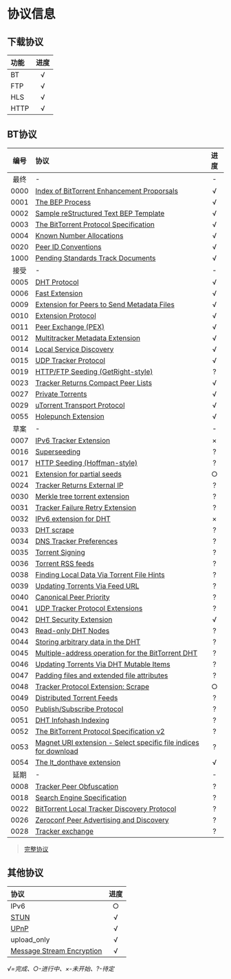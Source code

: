 # 协议信息

## 下载协议

|功能|进度|
|:--|:--:|
|BT|√|
|FTP|√|
|HLS|√|
|HTTP|√|

## BT协议

|编号|协议|进度|
|:--:|:--|:--:|
|最终|-|-|
|0000|[Index of BitTorrent Enhancement Proporsals](http://www.bittorrent.org/beps/bep_0000.html)|√|
|0001|[The BEP Process](http://www.bittorrent.org/beps/bep_0001.html)|√|
|0002|[Sample reStructured Text BEP Template](http://www.bittorrent.org/beps/bep_0002.html)|√|
|0003|[The BitTorrent Protocol Specification](http://www.bittorrent.org/beps/bep_0003.html)|√|
|0004|[Known Number Allocations](http://www.bittorrent.org/beps/bep_0004.html)|√|
|0020|[Peer ID Conventions](http://www.bittorrent.org/beps/bep_0020.html)|√|
|1000|[Pending Standards Track Documents](http://www.bittorrent.org/beps/bep_1000.html)|√|
|接受|-|-|
|0005|[DHT Protocol](http://www.bittorrent.org/beps/bep_0005.html)|√|
|0006|[Fast Extension](http://www.bittorrent.org/beps/bep_0006.html)|√|
|0009|[Extension for Peers to Send Metadata Files](http://www.bittorrent.org/beps/bep_0009.html)|√|
|0010|[Extension Protocol](http://www.bittorrent.org/beps/bep_0010.html)|√|
|0011|[Peer Exchange (PEX)](http://www.bittorrent.org/beps/bep_0011.html)|√|
|0012|[Multitracker Metadata Extension](http://www.bittorrent.org/beps/bep_0012.html)|√|
|0014|[Local Service Discovery](http://www.bittorrent.org/beps/bep_0014.html)|√|
|0015|[UDP Tracker Protocol](http://www.bittorrent.org/beps/bep_0015.html)|√|
|0019|[HTTP/FTP Seeding (GetRight-style)](http://www.bittorrent.org/beps/bep_0019.html)|?|
|0023|[Tracker Returns Compact Peer Lists](http://www.bittorrent.org/beps/bep_0023.html)|√|
|0027|[Private Torrents](http://www.bittorrent.org/beps/bep_0027.html)|√|
|0029|[uTorrent Transport Protocol](http://www.bittorrent.org/beps/bep_0029.html)|√|
|0055|[Holepunch Extension](http://www.bittorrent.org/beps/bep_0055.html)|√|
|草案|-|-|
|0007|[IPv6 Tracker Extension](http://www.bittorrent.org/beps/bep_0007.html)|×|
|0016|[Superseeding](http://www.bittorrent.org/beps/bep_0016.html)|?|
|0017|[HTTP Seeding (Hoffman-style)](http://www.bittorrent.org/beps/bep_0017.html)|?|
|0021|[Extension for partial seeds](http://www.bittorrent.org/beps/bep_0021.html)|○|
|0024|[Tracker Returns External IP](http://www.bittorrent.org/beps/bep_0024.html)|?|
|0030|[Merkle tree torrent extension](http://www.bittorrent.org/beps/bep_0030.html)|?|
|0031|[Tracker Failure Retry Extension](http://www.bittorrent.org/beps/bep_0031.html)|?|
|0032|[IPv6 extension for DHT](http://www.bittorrent.org/beps/bep_0032.html)|×|
|0033|[DHT scrape](http://www.bittorrent.org/beps/bep_0033.html)|?|
|0034|[DNS Tracker Preferences](http://www.bittorrent.org/beps/bep_0034.html)|?|
|0035|[Torrent Signing](http://www.bittorrent.org/beps/bep_0035.html)|?|
|0036|[Torrent RSS feeds](http://www.bittorrent.org/beps/bep_0036.html)|?|
|0038|[Finding Local Data Via Torrent File Hints](http://www.bittorrent.org/beps/bep_0038.html)|?|
|0039|[Updating Torrents Via Feed URL](http://www.bittorrent.org/beps/bep_0039.html)|?|
|0040|[	Canonical Peer Priority](http://www.bittorrent.org/beps/bep_0040.html)|?|
|0041|[UDP Tracker Protocol Extensions](http://www.bittorrent.org/beps/bep_0041.html)|?|
|0042|[DHT Security Extension](http://www.bittorrent.org/beps/bep_0042.html)|√|
|0043|[Read-only DHT Nodes](http://www.bittorrent.org/beps/bep_0043.html)|?|
|0044|[Storing arbitrary data in the DHT](http://www.bittorrent.org/beps/bep_0044.html)|?|
|0045|[Multiple-address operation for the BitTorrent DHT](http://www.bittorrent.org/beps/bep_0045.html)|?|
|0046|[Updating Torrents Via DHT Mutable Items](http://www.bittorrent.org/beps/bep_0046.html)|?|
|0047|[Padding files and extended file attributes](http://www.bittorrent.org/beps/bep_0047.html)|?|
|0048|[Tracker Protocol Extension: Scrape](http://www.bittorrent.org/beps/bep_0048.html)|○|
|0049|[Distributed Torrent Feeds](http://www.bittorrent.org/beps/bep_0049.html)|?|
|0050|[Publish/Subscribe Protocol](http://www.bittorrent.org/beps/bep_0050.html)|?|
|0051|[DHT Infohash Indexing](http://www.bittorrent.org/beps/bep_0051.html)|?|
|0052|[The BitTorrent Protocol Specification v2](http://www.bittorrent.org/beps/bep_0052.html)|?|
|0053|[Magnet URI extension - Select specific file indices for download](http://www.bittorrent.org/beps/bep_0053.html)|?|
|0054|[The lt_donthave extension](http://www.bittorrent.org/beps/bep_0054.html)|√|
|延期|-|-|
|0008|[Tracker Peer Obfuscation](http://www.bittorrent.org/beps/bep_0008.html)|?|
|0018|[Search Engine Specification](http://www.bittorrent.org/beps/bep_0018.html)|?|
|0022|[BitTorrent Local Tracker Discovery Protocol](http://www.bittorrent.org/beps/bep_0022.html)|?|
|0026|[Zeroconf Peer Advertising and Discovery](http://www.bittorrent.org/beps/bep_0026.html)|?|
|0028|[Tracker exchange](http://www.bittorrent.org/beps/bep_0028.html)|?|

> [完整协议](http://www.bittorrent.org/beps/bep_0000.html)

## 其他协议

|协议|进度|
|:--|:--:|
|IPv6|○|
|[STUN](https://www.rfc-editor.org/rfc/rfc5389.txt)|√|
|[UPnP](http://upnp.org/specs/arch/UPnP-arch-DeviceArchitecture-v1.0.pdf)|√|
|upload_only|√|
|[Message Stream Encryption](https://wiki.vuze.com/w/Message_Stream_Encryption)|√|

*√=完成、○-进行中、×-未开始、?-待定*